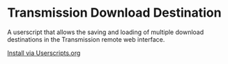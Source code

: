 # Transmission Download Destination

A userscript that allows the saving and loading of multiple download destinations in the Transmission remote web interface.

[Install via Userscripts.org](http://userscripts.org/scripts/show/292056)